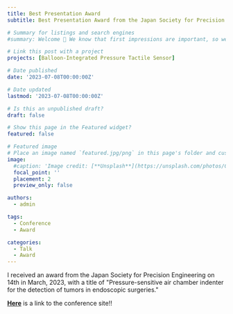 ```yaml
---
title: Best Presentation Award
subtitle: Best Presentation Award from the Japan Society for Precision Engineering

# Summary for listings and search engines
#summary: Welcome 👋 We know that first impressions are important, so we've populated your new site with some initial content to help you get familiar with everything in no time.

# Link this post with a project
projects: [Balloon-Integrated Pressure Tactile Sensor]

# Date published
date: '2023-07-08T00:00:00Z'

# Date updated
lastmod: '2023-07-08T00:00:00Z'

# Is this an unpublished draft?
draft: false

# Show this page in the Featured widget?
featured: false

# Featured image
# Place an image named `featured.jpg/png` in this page's folder and customize its options here.
image:
  #caption: 'Image credit: [**Unsplash**](https://unsplash.com/photos/CpkOjOcXdUY)'
  focal_point: ''
  placement: 2
  preview_only: false

authors:
  - admin

tags:
  - Conference
  - Award

categories:
  - Talk
  - Award
---
```


I received an award from the Japan Society for Precision Engineering on 14th in March, 2023, with a title of "Pressure-sensitive air chamber indenter for the detection of tumors in endoscopic surgeries."

[**Here**](http://2023-03spring.jspe.or.jp/bp-bo/) is a link to the conference site!!

